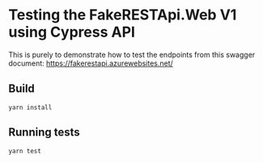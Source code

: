 # Testing the FakeRESTApi.Web V1 using Cypress API

This is purely to demonstrate how to test the endpoints from this swagger document: https://fakerestapi.azurewebsites.net/

## Build

```
yarn install
```

## Running tests

```
yarn test
```